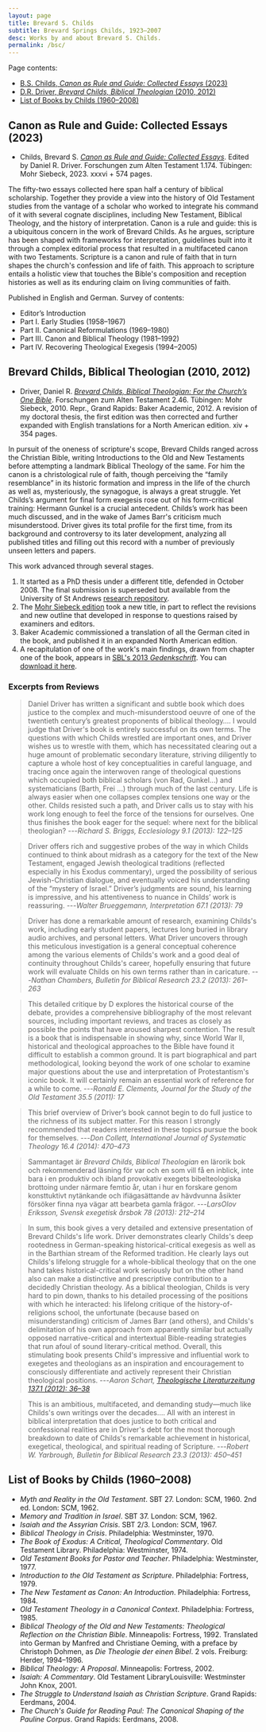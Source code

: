 ```yaml
---
layout: page
title: Brevard S. Childs
subtitle: Brevard Springs Childs, 1923–2007
desc: Works by and about Brevard S. Childs.
permalink: /bsc/
---
```


Page contents:

- [B.S. Childs, *Canon as Rule and Guide: Collected Essays* (2023)](#collected-essays)
- [D.R. Driver, *Brevard Childs, Biblical Theologian* (2010, 2012)](#biblical-theologian)
- [List of Books by Childs (1960–2008)](#books)

<a name="collected-essays" />

## Canon as Rule and Guide: Collected Essays (2023)

- Childs, Brevard S. [*Canon as Rule and Guide: Collected Essays*](https://www.mohrsiebeck.com/en/book/canon-as-rule-and-guide-9783161593451). Edited by Daniel R. Driver. Forschungen zum Alten Testament 1.174. Tübingen: Mohr Siebeck, 2023. xxxvi + 574 pages.

The fifty-two essays collected here span half a century of biblical scholarship. Together they provide a view into the history of Old Testament studies from the vantage of a scholar who worked to integrate his command of it with several cognate disciplines, including New Testament, Biblical Theology, and the history of interpretation. Canon is a rule and guide: this is a ubiquitous concern in the work of Brevard Childs. As he argues, scripture has been shaped with frameworks for interpretation, guidelines built into it through a complex editorial process that resulted in a multifaceted canon with two Testaments. Scripture is a canon and rule of faith that in turn shapes the church's confession and life of faith. This approach to scripture entails a holistic view that touches the Bible's composition and reception histories as well as its enduring claim on living communities of faith.

Published in English and German. Survey of contents:

- Editor’s Introduction
- Part I. Early Studies (1958–1967)
- Part II. Canonical Reformulations (1969–1980)
- Part III. Canon and Biblical Theology (1981–1992)
- Part IV. Recovering Theological Exegesis (1994–2005)

<a name="biblical-theologian" />

## Brevard Childs, Biblical Theologian (2010, 2012)

- Driver, Daniel R. [*Brevard Childs, Biblical Theologian: For the Church’s One Bible*](https://www.mohrsiebeck.com/en/book/brevard-childs-biblical-theologian-9783161503689). Forschungen zum Alten Testament 2.46. Tübingen: Mohr Siebeck, 2010. Repr., Grand Rapids: Baker Academic, 2012. A revision of my doctoral thesis, the first edition was then corrected and further expanded with English translations for a North American edition. xiv + 354 pages.

In pursuit of the oneness of scripture's scope, Brevard Childs ranged across the Christian Bible, writing Introductions to the Old and New Testaments before attempting a landmark Biblical Theology of the same. For him the canon is a christological rule of faith, though perceiving the “family resemblance” in its historic formation and impress in the life of the church as well as, mysteriously, the synagogue, is always a great struggle. Yet Childs’s argument for final form exegesis rose out of his form-critical training: Hermann Gunkel is a crucial antecedent. Childs’s work has been much discussed, and in the wake of James Barr's criticism much misunderstood. Driver gives its total profile for the first time, from its background and controversy to its later development, analyzing all published titles and filling out this record with a number of previously unseen letters and papers.

This work advanced through several stages.

1. It started as a PhD thesis under a different title, defended in October 2008. The final submission is superseded but available from the University of St Andrews [research repository](http://hdl.handle.net/10023/754).
2. The [Mohr Siebeck edition](https://www.mohrsiebeck.com/en/book/brevard-childs-biblical-theologian-9783161503689) took a new title, in part to reflect the revisions and new outline that developed in response to questions raised by examiners and editors.
3. Baker Academic commissioned a translation of all the German cited in the book, and published it in an expanded North American edition.
4. A recapitulation of one of the work's main findings, drawn from chapter one of the book, appears in [SBL's 2013 *Gedenkschrift*](http://www.sbl-site.org/assets/pdfs/pubs/061125P-front.pdf). You can [download it here](/assets/pdf/publications/Driver_2013.pdf).

### Excerpts from Reviews

> Daniel Driver has written a significant and subtle book which does
> justice to the complex and much-misunderstood oeuvre of one of the
> twentieth century’s greatest proponents of biblical theology…. I would
> judge that Driver's book is entirely successful on its own terms. The
> questions with which Childs wrestled are important ones, and Driver
> wishes us to wrestle with them, which has necessitated clearing out a
> huge amount of problematic secondary literature, striving diligently
> to capture a whole host of key conceptualities in careful language,
> and tracing once again the interwoven range of theological questions
> which occupied both biblical scholars (von Rad, Gunkel...) and
> systematicians (Barth, Frei ...) through much of the last century.
> Life is always easier when one collapses complex tensions one way or
> the other. Childs resisted such a path, and Driver calls us to stay
> with his work long enough to feel the force of the tensions for
> ourselves. One thus finishes the book eager for the sequel: where next
> for the biblical theologian?
> ---<cite>Richard S. Briggs, *Ecclesiology* 9.1 (2013): 122–125</cite>
<!-- Briggs, Richard S. Source: Ecclesiology, 9 no 1 2013, p 122-125. -->

> Driver offers rich and suggestive probes of the way in which Childs
> continued to think about midrash as a category for the text of the New
> Testament, engaged Jewish theological traditions (reflected especially
> in his Exodus commentary), urged the possibility of serious
> Jewish-Christian dialogue, and eventually voiced his understanding of
> the “mystery of Israel.” Driver’s judgments are sound, his learning is
> impressive, and his attentiveness to nuance in Childs’ work is
> reassuring.
> ---<cite>Walter Brueggemann, *Interpretation* 67.1 (2013): 79</cite>
<!-- Brueggemann, Walter. Source: Interpretation, 67 no 1 Jan 2013, p 79. -->

> Driver has done a remarkable amount of research, examining Childs's
> work, including early student papers, lectures long buried in library
> audio archives, and personal letters. What Driver uncovers through
> this meticulous investigation is a general conceptual coherence among
> the various elements of Childs's work and a good deal of continuity
> throughout Childs's career, hopefully ensuring that future work will
> evaluate Childs on his own terms rather than in caricature.
> ---<cite>Nathan Chambers, *Bulletin for Biblical Research* 23.2 (2013): 261–263</cite>
<!-- Chambers, Nathan J. Source: Bulletin for Biblical Research, 23 no 2 2013, p 261-263. -->

> This detailed critique by D explores the historical course of the
> debate, provides a comprehensive bibliography of the most relevant
> sources, including important reviews, and traces as closely as
> possible the points that have aroused sharpest contention. The result
> is a book that is indispensable in showing why, since World War II,
> historical and theological approaches to the Bible have found it
> difficult to establish a common ground. It is part biographical and
> part methodological, looking beyond the work of one scholar to examine
> major questions about the use and interpretation of Protestantism's
> iconic book. It will certainly remain an essential work of reference
> for a while to come.
> ---<cite>Ronald E. Clements, *Journal for the Study of the Old Testament* 35.5 (2011): 17</cite>
<!-- Clements, Ronald E. Source: Journal for the Study of the Old Testament, 35 no 5 Jun 2011, p 17. -->

> This brief overview of Driver’s book cannot begin to do full justice
> to the richness of its subject matter. For this reason I strongly
> recommended that readers interested in these topics pursue the book
> for themselves.
> ---<cite>Don Collett, *International Journal of Systematic Theology* 16.4 (2014): 470–473</cite>
<!-- Collett, Don. Source: Pro Ecclesia, 23 no 1 Wint 2014, p 99-112. // Collett, Don. Source: International Journal of Systematic Theology, 16 no 4 Oct 2014, p 470-473. -->

> Sammantaget är *Brevard Childs, Biblical Theologian* en lärorik bok
> och rekommenderad läsning för var och en som vill få en inblick, inte
> bara i en produktiv och ibland provokativ exegets bibelteologiska
> brottoing under närmare femtio år, utan i hur en forskare genom
> konsttuktivt nytänkande och ifiägasättande av hävdvunna åsikter
> försöker finna nya vägar att bearbeta gamla frägor.
> ---<cite>LarsOlov Eriksson, *Svensk exegetisk årsbok* 78 (2013): 212–214</cite>
<!-- Eriksson, LarsOlov. Source: Svensk exegetisk årsbok, 78 2013, p 212-214. -->

> In sum, this book gives a very detailed and extensive presentation of
> Brevard Childs's life work. Driver demonstrates clearly Childs's deep
> rootedness in German-speaking historical-critical exegesis as well as
> in the Barthian stream of the Reformed tradition. He clearly lays out
> Childs's lifelong struggle for a whole-biblical theology that on the
> one hand takes historical-critical work seriously but on the other
> hand also can make a distinctive and prescriptive contribution to a
> decidedly Christian theology. As a biblical theologian, Childs is very
> hard to pin down, thanks to his detailed processing of the positions
> with which he interacted: his lifelong critique of the
> history-of-religions school, the unfortunate (because based on
> misunderstanding) criticism of James Barr (and others), and Childs's
> delimitation of his own approach from apparently similar but actually
> opposed narrative-critical and intertextual Bible-reading strategies
> that run afoul of sound literary-critical method. Overall, this
> stimulating book presents Child's impressive and influential work to
> exegetes and theologians as an inspiration and encouragement to
> consciously differentiate and actively represent their Christian
> theological positions.
> ---<cite>Aaron Schart, [*Theologische Literaturzeitung* 137.1 (2012): 36–38](http://www.thlz.com/artikel/14878/)</cite>
<!-- Schart, Aaron. Source: Theologische Literaturzeitung, 137 no 1 Jan 2012, p 36-38. -->

> This is an ambitious, multifaceted, and demanding study—much like
> Childs's own writings over the decades…. All with an interest in
> biblical interpretation that does justice to both critical and
> confessional realities are in Driver's debt for the most thorough
> breakdown to date of Childs's remarkable achievement in historical,
> exegetical, theological, and spiritual reading of Scripture.
> ---<cite>Robert W. Yarbrough, *Bulletin for Biblical Research* 23.3 (2013): 450–451</cite>
<!-- Yarbrough, Robert W. Source: Bulletin for Biblical Research, 23 no 3 2013, p 450-451. -->

<!-- Bultmann, Christoph. Source: Zeitschrift für die alttestamentliche Wissenschaft, 123 no 2 2011, p 297-298. -->
<!-- Hagedorn, Anselm C. Source: Vetus testamentum, 64 no 1 2014, p 158-159. -->
<!-- Stark, J David. Source: Stone-Campbell Journal, 16 no 2 Fall 2013, p 255-256. -->
<!-- Talstra, Eep. Source: Journal of Reformed Theology, 7 no 1 2013, p 109-110. -->
<!-- Timmer, Daniel C. Source: Themelios, 36 no 1 May 2011, p 66-67. -->
<!-- Willis, John T. Source: The Catholic Biblical Quarterly, 74 no 1 Jan 2012, p 125-126. -->


<a name="books" />

## List of Books by Childs (1960–2008)

- *Myth and Reality in the Old Testament*. SBT 27. London: SCM, 1960. 2nd ed. London: SCM, 1962.
- *Memory and Tradition in Israel*. SBT 37. London: SCM, 1962.
- *Isaiah and the Assyrian Crisis*. SBT 2/3. London: SCM, 1967.
- *Biblical Theology in Crisis*. Philadelphia: Westminster, 1970.
- *The Book of Exodus: A Critical, Theological Commentary*. Old Testament Library. Philadelphia: Westminster, 1974.
- *Old Testament Books for Pastor and Teacher*. Philadelphia: Westminster, 1977.
- *Introduction to the Old Testament as Scripture*. Philadelphia: Fortress, 1979.
- *The New Testament as Canon: An Introduction*. Philadelphia: Fortress, 1984.
- *Old Testament Theology in a Canonical Context*. Philadelphia: Fortress, 1985.
- *Biblical Theology of the Old and New Testaments: Theological Reflection on the Christian Bible*. Minneapolis: Fortress, 1992. Translated into German by Manfred and Christiane Oeming, with a preface by Christoph Dohmen, as *Die Theologie der einen Bibel*. 2 vols. Freiburg: Herder, 1994&ndash;1996.
- *Biblical Theology: A Proposal*. Minneapolis: Fortress, 2002.
- *Isaiah: A Commentary*. Old Testament LibraryLouisville: Westminster John Knox, 2001.
- *The Struggle to Understand Isaiah as Christian Scripture*. Grand Rapids: Eerdmans, 2004.
- *The Church's Guide for Reading Paul: The Canonical Shaping of the Pauline Corpus*. Grand Rapids: Eerdmans, 2008.
